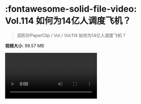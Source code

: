 # :fontawesome-solid-file-video: Vol.114 如何为14亿人调度飞机？

> 回形针PaperClip / Vol / Vol.114 如何为14亿人调度飞机？

**视频大小**: 99.57 MB

<div class="video"><video src="https://file.hsyhx.top/archive/回形针PaperClip/Vol/Vol.114 如何为14亿人调度飞机？.mp4" controls preload>🤔 您的浏览器不支持 video 标签</video></div>